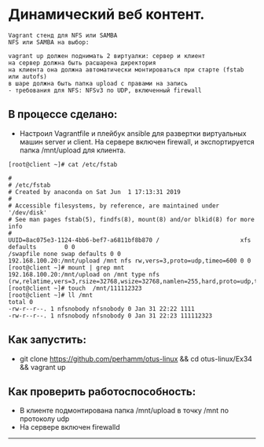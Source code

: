 # Динамический веб контент.  

```
Vagrant стенд для NFS или SAMBA
NFS или SAMBA на выбор:

vagrant up должен поднимать 2 виртуалки: сервер и клиент
на сервер должна быть расшарена директория
на клиента она должна автоматически монтироваться при старте (fstab или autofs)
в шаре должна быть папка upload с правами на запись
- требования для NFS: NFSv3 по UDP, включенный firewall
```

## В процессе сделано:
- Настроил Vagrantfile и плейбук ansible для развертки виртуальных машин server и client. На сервере включен firewall, и экспортируется папка /mnt/upload для клиента.
```
[root@client ~]# cat /etc/fstab

#
# /etc/fstab
# Created by anaconda on Sat Jun  1 17:13:31 2019
#
# Accessible filesystems, by reference, are maintained under '/dev/disk'
# See man pages fstab(5), findfs(8), mount(8) and/or blkid(8) for more info
#
UUID=8ac075e3-1124-4bb6-bef7-a6811bf8b870 /                       xfs     defaults        0 0
/swapfile none swap defaults 0 0
192.168.100.20:/mnt/upload /mnt nfs rw,vers=3,proto=udp,timeo=600 0 0
[root@client ~]# mount | grep mnt
192.168.100.20:/mnt/upload on /mnt type nfs (rw,relatime,vers=3,rsize=32768,wsize=32768,namlen=255,hard,proto=udp,timeo=600,retrans=3,sec=sys,mountaddr=192.168.100.20,mountvers=3,mountport=20048,mountproto=udp,local_lock=none,addr=192.168.100.20)
[root@client ~]# touch  /mnt/111112323
[root@client ~]# ll /mnt
total 0
-rw-r--r--. 1 nfsnobody nfsnobody 0 Jan 31 22:22 1111
-rw-r--r--. 1 nfsnobody nfsnobody 0 Jan 31 22:23 111112323

```
## Как запустить:
 - git clone https://github.com/perhamm/otus-linux && cd otus-linux/Ex34 && vagrant up

## Как проверить работоспособность:
 - В клиенте подмонтирована папка /mnt/upload в точку /mnt по протоколу udp
 - На сервере включен firewalld

---
